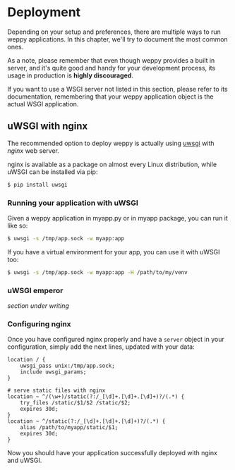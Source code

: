 Deployment
==========

Depending on your setup and preferences, there are multiple ways to run weppy
applications. In this chapter, we'll try to document the most common ones.

As a note, please remember that even though weppy provides a built in server,
and it's quite good and handy for your development process,
its usage in production is **highly discouraged**.

If you want to use a WSGI server not listed in this section, 
please refer to its documentation, remembering that your weppy application object
is the actual WSGI application.

uWSGI with nginx
----------------
The recommended option to deploy weppy is actually using [uwsgi](http://projects.unbit.it/uwsgi/)
with *nginx* web server.

nginx is available as a package on almost every Linux distribution, while uWSGI
can be installed via pip:

```bash
$ pip install uwsgi
```

### Running your application with uWSGI
Given a weppy application in myapp.py or in myapp package, you can run it like so:

```bash
$ uwsgi -s /tmp/app.sock -w myapp:app
```

If you have a virtual environment for your app, you can use it with uWSGI too:

```bash
$ uwsgi -s /tmp/app.sock -w myapp:app -H /path/to/my/venv
```

### uWSGI emperor
*section under writing*

### Configuring nginx
Once you have configured nginx properly and have a `server` object in your configuration,
simply add the next lines, updated with your data:

```
location / {
    uwsgi_pass unix:/tmp/app.sock;
    include uwsgi_params;
}

# serve static files with nginx
location ~ ^/(\w+)/static(?:/_[\d]+.[\d]+.[\d]+)?/(.*) {
    try_files /static/$1/$2 /static/$2;
    expires 30d;
}
location ~ ^/static(?:/_[\d]+.[\d]+.[\d]+)?/(.*) {
    alias /path/to/myapp/static/$1;
    expires 30d;
}
```

Now you should have your application successfully deployed with nginx and uWSGI.
